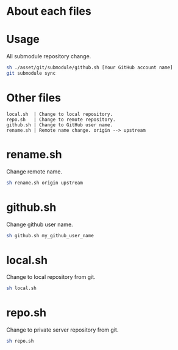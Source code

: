 About each files
===

# Usage

All submodule repository change.

```sh
sh ./asset/git/submodule/github.sh [Your GitHub account name]
git submodule sync
```

# Other files

```
local.sh  | Change to local repository.
repo.sh   | Change to remote repository.
github.sh | Change to GitHub user name.
rename.sh | Remote name change. origin --> upstream
```

# rename.sh

 Change remote name.

```sh
sh rename.sh origin upstream
```

# github.sh

 Change github user name.

```sh
sh github.sh my_github_user_name
```

# local.sh

 Change to local repository from git.

```sh
sh local.sh
```

# repo.sh

 Change to private server repository from git.

```sh
sh repo.sh
```
